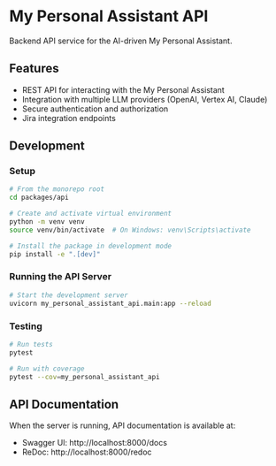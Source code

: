 # My Personal Assistant API

Backend API service for the AI-driven My Personal Assistant.

## Features

- REST API for interacting with the My Personal Assistant
- Integration with multiple LLM providers (OpenAI, Vertex AI, Claude)
- Secure authentication and authorization
- Jira integration endpoints

## Development

### Setup

```bash
# From the monorepo root
cd packages/api

# Create and activate virtual environment
python -m venv venv
source venv/bin/activate  # On Windows: venv\Scripts\activate

# Install the package in development mode
pip install -e ".[dev]"
```

### Running the API Server

```bash
# Start the development server
uvicorn my_personal_assistant_api.main:app --reload
```

### Testing

```bash
# Run tests
pytest

# Run with coverage
pytest --cov=my_personal_assistant_api
```

## API Documentation

When the server is running, API documentation is available at:
- Swagger UI: http://localhost:8000/docs
- ReDoc: http://localhost:8000/redoc
